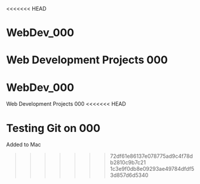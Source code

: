 <<<<<<< HEAD
# WebDev_000
Web Development Projects 000
=======
# WebDev_000
Web Development Projects 000
<<<<<<< HEAD


Testing Git on 000
=======
Added to Mac
>>>>>>> 72df61e86137e078775ad9c4f78db2810c9b7c21
>>>>>>> 1c3e9f0db8e09293ae49784dfdf53d857d6d5340
